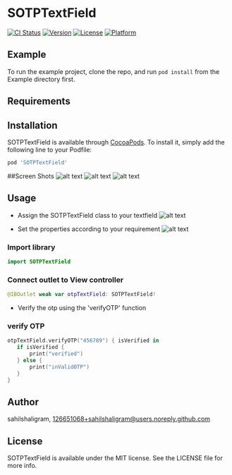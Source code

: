 # SOTPTextField

[![CI Status](https://img.shields.io/travis/sahilshaligram/SOTPTextField.svg?style=flat)](https://travis-ci.org/sahilshaligram/SOTPTextField)
[![Version](https://img.shields.io/cocoapods/v/SOTPTextField.svg?style=flat)](https://cocoapods.org/pods/SOTPTextField)
[![License](https://img.shields.io/cocoapods/l/SOTPTextField.svg?style=flat)](https://cocoapods.org/pods/SOTPTextField)
[![Platform](https://img.shields.io/cocoapods/p/SOTPTextField.svg?style=flat)](https://cocoapods.org/pods/SOTPTextField)

## Example

To run the example project, clone the repo, and run `pod install` from the Example directory first.

## Requirements

## Installation

SOTPTextField is available through [CocoaPods](https://cocoapods.org). To install
it, simply add the following line to your Podfile:

```ruby
pod 'SOTPTextField'
```

##Screen Shots
![alt text](https://github.com/sahilshaligram/SOTPTextField/blob/main/Example/ScreenShots/Simulator%20Screenshot%20-%20iPhone%2014%20Pro%20Max%20-%202023-08-07%20at%2014.27.39.png?raw=true)
![alt text](https://github.com/sahilshaligram/SOTPTextField/blob/main/Example/ScreenShots/Simulator%20Screenshot%20-%20iPhone%2014%20Pro%20Max%20-%202023-08-07%20at%2014.28.00.png?raw=true)
![alt text](https://github.com/sahilshaligram/SOTPTextField/blob/main/Example/ScreenShots/Simulator%20Screenshot%20-%20iPhone%2014%20Pro%20Max%20-%202023-08-07%20at%2014.28.14.png?raw=true)

## Usage

 - Assign the SOTPTextField class to your textfield
 ![alt text](https://github.com/sahilshaligram/SOTPTextField/blob/main/Example/ScreenShots/Screenshot%202023-08-07%20at%201.59.46%20PM.png?raw=true)
 
 - Set the properties according to your requirement
  ![alt text](https://github.com/sahilshaligram/SOTPTextField/blob/main/Example/ScreenShots/Screenshot%202023-08-07%20at%202.26.05%20PM.png?raw=true)
 
 ### Import library
 ```swift
import SOTPTextField
```
 
### Connect outlet to View controller
 ```swift
@IBOutlet weak var otpTextField: SOTPTextField!
```

 - Verify the otp using the 'verifyOTP' function
### verify OTP 
 ```swift
otpTextField.verifyOTP("456789") { isVerified in
    if isVerified {
        print("verified")
    } else {
        print("inValidOTP")
    }
}
```

## Author

sahilshaligram, 126651068+sahilshaligram@users.noreply.github.com

## License

SOTPTextField is available under the MIT license. See the LICENSE file for more info.
